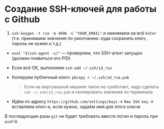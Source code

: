 Создание SSH-ключей для работы с Github
===================================

1. `ssh-keygen -t rsa -b 4096 -C "YOUR_EMAIL"` и нажимаем на всё `Enter` (т.е. принимаем значения по умолчанию: куда сохранить ключ, пароль не нужен и т.д.)

* `eval "$(ssh-agent -s)"` — проверяем, что SSH-агент запущен (должен появиться его PID)

* Если всё ОК, выполняем `ssh-add ~/.ssh/id_rsa`

* Копируем публичный ключ: `pbcopy < ~/.ssh/id_rsa.pub`
  > Если на виртуальной машине такое не сработает, надо сделать `cat ~/.ssh/id_rsa.pub` и скопировать значение из терминала

* Идём по адресу `https://github.com/settings/keys` -> `New SSH key` -> вставляем ключ и, если нужно, задаём имя для этого ключа

В последующие разы `git` не будет требовать ввести логин и пароль при `push`'е.
